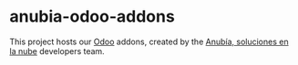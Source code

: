 # anubia-odoo-addons

This project hosts our [Odoo](https://www.odoo.com) addons, created by the [Anubía, soluciones en la nube](http://www.anubia.es) developers team.
